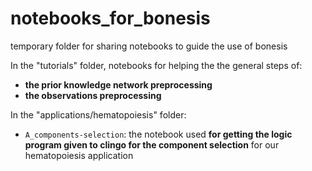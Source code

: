 # notebooks_for_bonesis
temporary folder for sharing notebooks to guide the use of bonesis

In the "tutorials" folder, notebooks for helping the the general steps of:
* **the prior knowledge network preprocessing**
* **the observations preprocessing**

In the "applications/hematopoiesis" folder:
* `A_components-selection`: the notebook used **for getting the logic program given to clingo for the component selection** for our hematopoiesis application
